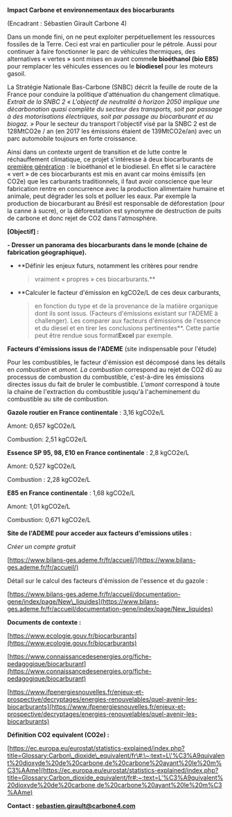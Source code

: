 **Impact Carbone et environnementaux des biocarburants**

(Encadrant : Sébastien Girault Carbone 4)

Dans un monde fini, on ne peut exploiter perpétuellement les ressources
fossiles de la Terre. Ceci est vrai en particulier pour le pétrole.
Aussi pour continuer à faire fonctionner le parc de véhicules
thermiques, des alternatives « vertes » sont mises en avant comme**le
bioéthanol (bio E85)** pour remplacer les véhicules essences ou le
**biodiesel** pour les moteurs gasoil.  

La Stratégie Nationale Bas-Carbone (SNBC) décrit la feuille de route de
la France pour conduire la politique d'atténuation du changement
climatique. *Extrait de la SNBC 2 « L'objectif de neutralité à horizon
2050 implique une décarbonation quasi complète du secteur des
transports, soit par passage à des motorisations électriques, soit par
passage au biocarburant et au biogaz. »* Pour le secteur du transport
l'objectif visé par la SNBC 2 est de 128MtCO2e / an (en 2017 les
émissions étaient de 139MtCO2e/an) avec un parc automobile toujours en
forte croissance.

Ainsi dans un contexte urgent de transition et de lutte contre le
réchauffement climatique, ce projet s'intéresse à deux biocarburants de
[première génération](about:blank) : le bioéthanol et le
biodiesel. En effet si le caractère « vert » de ces biocarburants est
mis en avant car moins émissifs (en CO2e) que les carburants
traditionnels, il faut avoir conscience que leur fabrication rentre en
concurrence avec la production alimentaire humaine et animale, peut
dégrader les sols et polluer les eaux. Par exemple la production de
biocarburant au Brésil est responsable de déforestation (pour la canne à
sucre), or la déforestation est synonyme de destruction de puits de
carbone et donc rejet de CO2 dans l'atmosphère.

**[Objectif] :**

**- Dresser un panorama des biocarburants dans le monde (chaine de
fabrication géographique).**

-  **Définir les enjeux futurs, notamment les critères pour rendre
    > vraiment « propres » ces biocarburants.**

-  **Calculer le facteur d'émission en kgCO2e/L de ces deux carburants,
    > en fonction du type et de la provenance de la matière organique
    > dont ils sont issus. (Facteurs d'émissions existant sur l'ADEME à
    > challenger). Les comparer aux facteurs d'émissions de l'essence et
    > du diesel et en tirer les conclusions pertinentes**. Cette partie
    > peut être rendue sous format**Excel** par exemple.

**Facteurs d'émissions issus de l'ADEME** (site indispensable pour
l'étude)

Pour les combustibles, le facteur d'émission est décomposé dans les
détails en *combustion* et *amont. La* *combustion* correspond au rejet
de CO2 dû au processus de combustion du combustible, c'est-à-dire les
émissions directes issus du fait de bruler le combustible. *L'amont*
correspond à toute la chaine de l'extraction du combustible jusqu'à
l'acheminement du combustible au site de combustion.

**Gazole routier en France continentale** : 3,16 kgCO2e/L

Amont: 0,657 kgCO2e/L

Combustion: 2,51 kgCO2e/L

**Essence SP 95, 98, E10 en France continentale** : 2,8 kgCO2e/L

Amont: 0,527 kgCO2e/L

Combustion : 2,28 kgCO2e/L

**E85 en France continentale** : 1,68 kgCO2e/L

Amont: 1,01 kgCO2e/L

Combustion: 0,671 kgCO2e/L

**Site de l'ADEME pour acceder aux facteurs d'emissions utiles :**

*Créer un compte gratuit*

[https://www.bilans-ges.ademe.fr/fr/accueil/](https://www.bilans-ges.ademe.fr/fr/accueil/)

Détail sur le calcul des facteurs d'émission de l'essence et du gazole :

[https://www.bilans-ges.ademe.fr/fr/accueil/documentation-gene/index/page/New\_liquides](https://www.bilans-ges.ademe.fr/fr/accueil/documentation-gene/index/page/New_liquides)

**Documents de contexte :**

[https://www.ecologie.gouv.fr/biocarburants](https://www.ecologie.gouv.fr/biocarburants)

[https://www.connaissancedesenergies.org/fiche-pedagogique/biocarburant](https://www.connaissancedesenergies.org/fiche-pedagogique/biocarburant)

[https://www.ifpenergiesnouvelles.fr/enjeux-et-prospective/decryptages/energies-renouvelables/quel-avenir-les-biocarburants](https://www.ifpenergiesnouvelles.fr/enjeux-et-prospective/decryptages/energies-renouvelables/quel-avenir-les-biocarburants)

**Définition CO2 equivalent (CO2e) :**

[https://ec.europa.eu/eurostat/statistics-explained/index.php?title=Glossary:Carbon\_dioxide\_equivalent/fr\#:\~:text=L\'%C3%A9quivalent%20dioxyde%20de%20carbone,de%20carbone%20ayant%20le%20m%C3%AAme](https://ec.europa.eu/eurostat/statistics-explained/index.php?title=Glossary:Carbon_dioxide_equivalent/fr#:~:text=L'%C3%A9quivalent%20dioxyde%20de%20carbone,de%20carbone%20ayant%20le%20m%C3%AAme)

**Contact :
[sebastien.girault\@carbone4.com](mailto:sebastien.girault@carbone4.com)**
